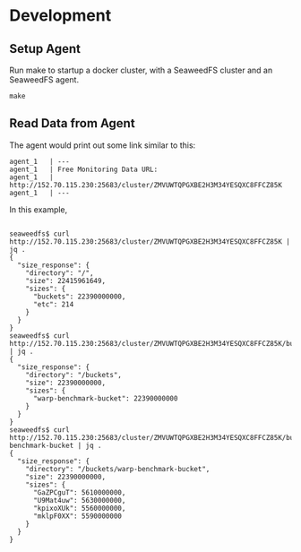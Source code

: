 # Development

## Setup Agent
Run make to startup a docker cluster, 
with a SeaweedFS cluster and an SeaweedFS agent.

```
make
```


## Read Data from Agent

The agent would print out some link similar to this:
```
agent_1   | ---
agent_1   | Free Monitoring Data URL:
agent_1   | http://152.70.115.230:25683/cluster/ZMVUWTQPGXBE2H3M34YESQXC8FFCZ85K
agent_1   | ---

```

In this example,
```

seaweedfs$ curl http://152.70.115.230:25683/cluster/ZMVUWTQPGXBE2H3M34YESQXC8FFCZ85K | jq .
{
  "size_response": {
    "directory": "/",
    "size": 22415961649,
    "sizes": {
      "buckets": 22390000000,
      "etc": 214
    }
  }
}
seaweedfs$ curl http://152.70.115.230:25683/cluster/ZMVUWTQPGXBE2H3M34YESQXC8FFCZ85K/buckets | jq .
{
  "size_response": {
    "directory": "/buckets",
    "size": 22390000000,
    "sizes": {
      "warp-benchmark-bucket": 22390000000
    }
  }
}
seaweedfs$ curl http://152.70.115.230:25683/cluster/ZMVUWTQPGXBE2H3M34YESQXC8FFCZ85K/buckets/warp-benchmark-bucket | jq .
{
  "size_response": {
    "directory": "/buckets/warp-benchmark-bucket",
    "size": 22390000000,
    "sizes": {
      "GaZPCguT": 5610000000,
      "U9Mat4uw": 5630000000,
      "kpixoXUk": 5560000000,
      "mklpF0XX": 5590000000
    }
  }
}

```
